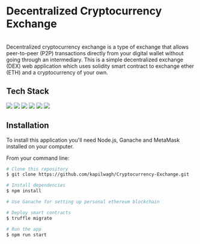 # Decentralized Cryptocurrency Exchange
<br/>
Decentralized cryptocurrency exchange is a type of exchange that allows peer-to-peer (P2P) transactions directly from your digital wallet without going through an intermediary. This is a simple decentralized exchange (DEX) web application which uses solidity smart contract to exchange ether (ETH) and a cryptocurrency of your own.


## Tech Stack

<span>
<img src="https://img.shields.io/badge/Solidity-%23363636.svg?style=for-the-badge&logo=solidity&logoColor=white">
<img src="https://img.shields.io/badge/web3.js-F16822?style=for-the-badge&logo=web3.js&logoColor=white">
<img src="https://img.shields.io/badge/react-%2320232a.svg?style=for-the-badge&logo=react&logoColor=%2361DAFB">
<img src="https://img.shields.io/badge/javascript-%23323330.svg?style=for-the-badge&logo=javascript&logoColor=%23F7DF1E">
<img src="https://img.shields.io/badge/html5-%23E34F26.svg?style=for-the-badge&logo=html5&logoColor=white">
<img src="https://img.shields.io/badge/css3-%231572B6.svg?style=for-the-badge&logo=css3&logoColor=white">
</span>

## Installation

To install this application you'll need Node.js, Ganache and MetaMask installed on your computer.

From your command line:

```bash
# Clone this repository
$ git clone https://github.com/kapilwagh/Cryptocurrency-Exchange.git

# Install dependencies
$ npm install

# Use Ganache for setting up personal ethereum blockchain

# Deploy smart contracts
$ truffle migrate

# Run the app
$ npm run start
```




